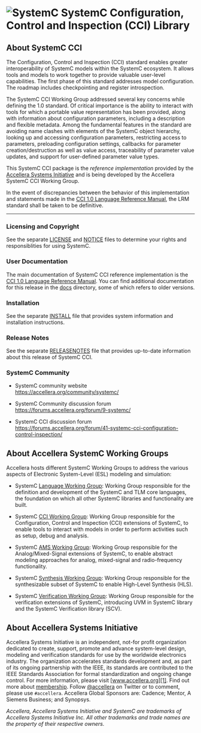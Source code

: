 ![SystemC][logo]
SystemC Configuration, Control and Inspection (CCI) Library
===========================================================

About SystemC CCI
-----------------

  The Configuration, Control and Inspection (CCI) standard enables greater 
  interoperability of SystemC models within the SystemC ecosystem. 
  It allows tools and models to work together to provide valuable user-level
  capabilities. The first phase of this standard addresses model configuration.
  The roadmap includes checkpointing and register introspection.

  The SystemC CCI Working Group addressed several key concerns while defining
  the 1.0 standard. Of critical importance is the ability to interact with 
  tools for which a portable value representation has been provided, along 
  with information about configuration parameters, including a description 
  and flexible metadata. Among the fundamental features in the standard are 
  avoiding name clashes with elements of the SystemC object hierarchy, 
  looking up and accessing configuration parameters, restricting access to 
  parameters, preloading configuration settings, callbacks for parameter 
  creation/destruction as well as value access, traceability of parameter 
  value updates, and support for user-defined parameter value types.

  This SystemC CCI package is the *reference implementation* provided by
  the [Accellera Systems Initiative][1] and is being developed by the 
  Accellera SystemC CCI Working Group.
  
  In the event of discrepancies between the behavior of this implementation and
  statements made in the [CCI 1.0 Language Reference Manual](https://www.accellera.org/images/downloads/standards/systemc/SystemC_CCI_1_0_LRM.pdf),
  the LRM standard shall be taken to be definitive.

-------------------------------------------------------------------------------

### Licensing and Copyright

  See the separate [LICENSE](LICENSE) and [NOTICE](NOTICE) files to determine
  your rights and responsiblities for using SystemC.

### User Documentation

  The main documentation of SystemC CCI reference implementation is the 
  [CCI 1.0 Language Reference Manual](https://www.accellera.org/images/downloads/standards/systemc/SystemC_CCI_1_0_LRM.pdf).
  You can find additional documentation for this release in the
  [docs](docs) directory, some of which refers to older versions.

### Installation

  See the separate [INSTALL](INSTALL.md) file that provides system
  information and installation instructions.

### Release Notes

  See the separate [RELEASENOTES](RELEASENOTES.md) file that provides
  up-to-date information about this release of SystemC CCI.

### SystemC Community

  * SystemC community website  
    https://accellera.org/community/systemc/

  * SystemC Community discussion forum  
    https://forums.accellera.org/forum/9-systemc/

  * SystemC CCI discussion forum  
    https://forums.accellera.org/forum/41-systemc-cci-configuration-control-inspection/

About Accellera SystemC Working Groups
--------------------------------------

  Accellera hosts different SystemC Working Groups to address the various
  aspects of Electronic System-Level (ESL) modeling and simulation:
  
  * SystemC [Language Working Group][3]: Working Group responsible for the 
    definition and development of the SystemC and TLM core languages, the
    foundation on which all other SystemC libraries and functionality are built.
  
  * SystemC [CCI Working Group][6]: Working Group responsible for the 
    Configuration, Control and Inspection (CCI) extensions of SystemC, to
    enable tools to interact with models in order to perform activities 
    such as setup, debug and analysis.
  
  * SystemC [AMS Working Group][7]: Working Group responsible for the 
    Analog/Mixed-Signal extensions of SystemC, to enable abstract modeling 
    approaches for analog, mixed-signal and radio-frequency functionality.

  * SystemC [Synthesis Working Group][8]: Working Group responsible for the
    synthesizable subset of SystemC to enable High-Level Synthesis (HLS).
    
  * SystemC [Verification Working Group][9]: Working Group responsible for the
    verification extensions of SystemC, introducing UVM in SystemC library and 
    the SystemC Verification library (SCV).


About Accellera Systems Initiative
----------------------------------

  Accellera Systems Initiative is an independent, not-for profit organization
  dedicated to create, support, promote and advance system-level design,
  modeling and verification standards for use by the worldwide electronics
  industry.  The organization accelerates standards development and, as part of
  its ongoing partnership with the IEEE, its standards are contributed to the
  IEEE Standards Association for formal standardization and ongoing change
  control.  For more information, please visit [www.accellera.org][1].  Find out
  more about [membership][10]. Follow [@accellera][11] on Twitter or to comment,
  please use `#accellera`.  Accellera Global Sponsors are: Cadence; Mentor, A
  Siemens Business; and Synopsys.

_Accellera, Accellera Systems Initiative and SystemC are trademarks of
 Accellera Systems Initiative Inc. All other trademarks and trade names
 are the property of their respective owners._

[1]: https://accellera.org
[2]: https://ieeexplore.ieee.org/document/6134619/
[3]: https://accellera.org/activities/working-groups/systemc-language
[4]: https://accellera.org/activities/working-groups/systemc-tlm
[5]: https://accellera.org/activities/working-groups/systemc-datatypes
[6]: https://accellera.org/activities/working-groups/systemc-cci
[7]: https://accellera.org/activities/working-groups/systemc-ams
[8]: https://accellera.org/activities/working-groups/systemc-synthesis
[9]: https://accellera.org/activities/working-groups/systemc-verification
[10]: https://accellera.org/about/join/
[11]: https://twitter.com/accellera
[logo]: https://www.accellera.org/images/about/policies/logos/logo_systemc.gif


